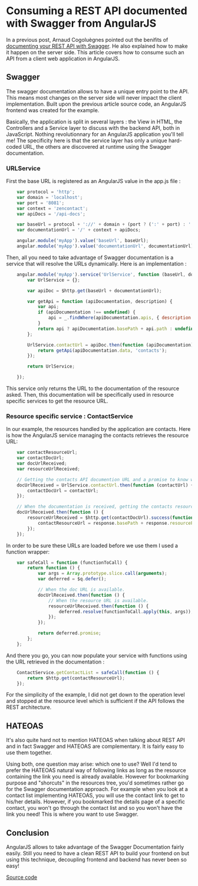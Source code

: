 # Consuming a REST API documented with Swagger from AngularJS

In a previous post, Arnaud Cogoluègnes pointed out the benifits of [documenting your REST API with Swagger](http://blog.zenika.com/index.php?post/2013/07/11/Documenting-a-REST-API-with-Swagger-and-Spring-MVC). He also explained how to make it happen on the server side. This article covers how to consume such an API from a client web application in AngularJS.

## Swagger

The swagger documentation allows to have a unique entry point to the API. This means most changes on the server side will never impact the client implementation. Built upon the previous article source code, an AngularJS frontend was created for the example.

Basically, the application is split in several layers : the View in HTML, the Controllers and a Service layer to discuss with the backend API, both in JavaScript. Nothing revolutionnary for an AngularJS application you'll tell me! The specificity here is that the service layer has only a unique hard-coded URL, the others are discovered at runtime using the Swagger documentation.

### URLService

First the base URL is registered as an AngularJS value in the app.js file :

``` JavaScript
    var protocol = 'http';
    var domain = 'localhost';
    var port = '8081';
    var context = 'zencontact';
    var apiDocs = '/api-docs';

    var baseUrl = protocol + '://' + domain + (port ? (':' + port) : '');
    var documentationUrl = '/' + context + apiDocs;

    angular.module('myApp').value('baseUrl', baseUrl);
    angular.module('myApp').value('documentationUrl', documentationUrl);
```

Then, all you need to take advantage of Swagger documentation is a service that will resolve the URLs dynamically. Here is an implementation :

``` JavaScript
    angular.module('myApp').service('UrlService', function (baseUrl, documentationUrl, $http) {
        var UrlService = {};

        var apiDoc = $http.get(baseUrl + documentationUrl);

        var getApi = function (apiDocumentation, description) {
            var api;
            if (apiDocumentation !== undefined) {
                api = _.findWhere(apiDocumentation.apis, { description: description });
            }
            return api ? apiDocumentation.basePath + api.path : undefined;
        };

        UrlService.contactUrl = apiDoc.then(function (apiDocumentation) {
            return getApi(apiDocumentation.data, 'contacts');
        });

        return UrlService;

    });
```


This service only returns the URL to the documentation of the resource asked. Then, this documentation will be specifically used in resource specific services to get the resource URL.

### Resource specific service : ContactService

In our example, the resources handled by the application are contacts. Here is how the AngularJS service managing the contacts retrieves the resource URL:

``` JavaScript
    var contactResourceUrl;
    var contactDocUrl;
    var docUrlReceived;
    var resourceUrlReceived;

    // Getting the contacts API documention URL and a promise to know when it's loaded.
    docUrlReceived = UrlService.contactUrl.then(function (contactUrl) {
        contactDocUrl = contactUrl;
    });

    // When the documentation is received, getting the contacts resource URL and a promise to know when it's loaded.
    docUrlReceived.then(function () {
        resourceUrlReceived = $http.get(contactDocUrl).success(function (response) {
            contactResourceUrl = response.basePath + response.resourcePath;
        });
    });
```

In order to be sure these URLs are loaded before we use them I used a function wrapper:

``` JavaScript
    var safeCall = function (functionToCall) {
        return function () {
            var args = Array.prototype.slice.call(arguments);
            var deferred = $q.defer();

            // When the doc URL is available.
            docUrlReceived.then(function () {
                // When the resource URL is available.
                resourceUrlReceived.then(function () {
                    deferred.resolve(functionToCall.apply(this, args));
                });
            });

            return deferred.promise;
        };
    };
```

And there you go, you can now populate your service with functions using the URL retrieved in the documentation :

``` JavaScript
    ContactService.getContactList = safeCall(function () {
        return $http.get(contactResourceUrl);
    });
```

For the simplicity of the example, I did not get down to the operation level and stopped at the resource level which is sufficient if the API follows the REST architecture.

## HATEOAS

It's also quite hard not to mention HATEOAS when talking about REST API and in fact Swagger and HATEOAS are complementary. It is fairly easy to use them together.

Using both, one question may arise: which one to use? Well I'd tend to prefer the HATEOAS natural way of following links as long as the resource containing the link you need is already available. However for bookmarking purpose and "shorcuts" in the resources tree, you'd sometimes rather go for the Swagger documentation approach. For example when you look at a contact list implementing HATEOAS, you will use the contact link to get to his/her details. However, if you bookmarked the details page of a specific contact, you won't go through the contact list and so you won't have the link you need! This is where you want to use Swagger.

## Conclusion

AngularJS allows to take advantage of the Swagger Documentation fairly easily. Still you need to have a clean REST API to build your frontend on but using this technique, decoupling frontend and backend has never been so easy!

[Source code](https://github.com/Dayde/angularjs-frontend-using-swagger-documentation)
